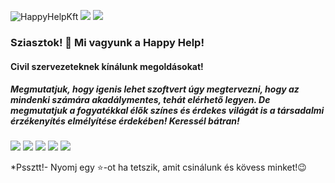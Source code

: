 ![HappyHelpKft](https://github.com/HappyHelpKft/HappyHelpKft/blob/master/img/github_cropped.gif)
[<img src="https://img.shields.io/badge/linkedin-%230077B5.svg?&style=for-the-badge&logo=linkedin&logoColor=white" />](https://www.linkedin.com/company/happyhelp-nonprofit-k%C3%B6zhaszn%C3%BA-kft.) 
[<img src = "https://img.shields.io/badge/facebook-%231877F2.svg?&style=for-the-badge&logo=facebook&logoColor=white">](https://www.facebook.com/happyhelpszeged/) 

### Sziasztok! 👋 Mi vagyunk a Happy Help!
#### Civil szervezeteknek kínálunk megoldásokat!
##### Megmutatjuk, hogy igenis lehet szoftvert úgy megtervezni, hogy az mindenki számára akadálymentes, tehát elérhető legyen. De megmutatjuk a fogyatékkal élők színes és érdekes világát is a társadalmi érzékenyítés elmélyítése érdekében! Keressél bátran! 

<p>
    <img src="http://views.whatilearened.today/views/github/HappyHelpKft/views.svg"/>
    <img src="https://img.shields.io/website?label=Website%20status%20%3A&url=https%3A%2F%2Fdaniels-roth-stan.fr%2F"/>
    <img src="https://img.shields.io/github/followers/HappyHelpKft?color=%234CC61E&label=GitHub%20Followers%20%3A"/>
    <a href="https://github.com/HappyHelpKft?tab=repositories"><img src="https://badges.frapsoft.com/os/v2/open-source.svg?v=103"/></a>
    <img src="https://img.shields.io/badge/Front End-Vue.js-42b883"/>
</p>

*Pssztt!- Nyomj egy ⭐-ot ha tetszik, amit csinálunk és kövess minket!😉
